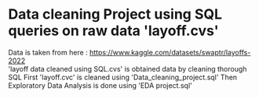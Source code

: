 # Data cleaning Project using SQL queries on raw data 'layoff.cvs'  
Data is taken from here : https://www.kaggle.com/datasets/swaptr/layoffs-2022  
'layoff data cleaned using SQL.cvs' is obtained data by cleaning thorough SQL
First 'layoff.cvc' is cleaned using 'Data_cleaning_project.sql'
Then Exploratory Data Analysis is done using 'EDA project.sql'
